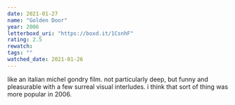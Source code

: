 ```yaml
---
date: 2021-01-27
name: "Golden Door"
year: 2006
letterboxd_uri: "https://boxd.it/1CsnhF"
rating: 2.5
rewatch: 
tags: ""
watched_date: 2021-01-26
---
```


like an italian michel gondry film. not particularly deep, but funny and pleasurable with a few surreal visual interludes. i think that sort of thing was more popular in 2006.
